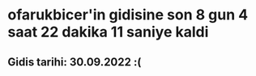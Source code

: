 # ofarukbicer'in gidisine son 8 gun 4 saat 22 dakika 11 saniye kaldi

## Gidis tarihi: 30.09.2022 :(